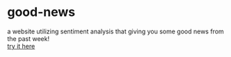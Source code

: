 # good-news
a website utilizing sentiment analysis that giving you some good news from the past week! \
<a href="https://getgoodnews.herokuapp.com/" target="_blank">try it here</a>